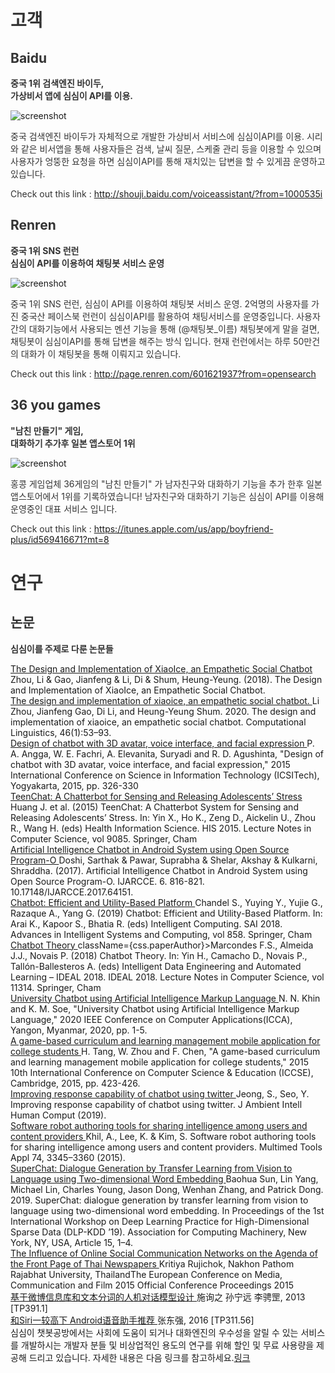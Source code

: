
<style
  type="text/css">
style {color:#ffffff;display:hidden}
h1, h2, h3, h4, h5, h6 {color:#333333;}
p, li {color:#333333}
code {color:#000080;}
</style>

# 고객

## Baidu

<b>중국 1위 검색엔진 바이두,<br/>가상비서 앱에 심심이 API를 이용.</b>

<img src="https://workshop.simsimi.com/images/ui_screenshot_baidu_opacity100.png"  alt="screenshot" />

중국 검색엔진 바이두가 자체적으로 개발한 가상비서 서비스에 심심이API를 이용.
시리와 같은 비서앱을 통해 사용자들은 검색, 날씨 질문, 스케줄 관리 등을 이용할 수 있으며
사용자가 엉뚱한 요청을 하면 심심이API를 통해 재치있는 답변을 할 수 있게끔 운영하고 있습니다.

Check out this link : <a  href="http://shouji.baidu.com/voiceassistant/?from=1000535i"  target="_blank">http://shouji.baidu.com/voiceassistant/?from=1000535i</a>

## Renren

<b>중국 1위 SNS 런런<br/>심심이 API를 이용하여 채팅봇 서비스 운영</b>

<img src="https://workshop.simsimi.com/images/ui_screenshot_renren_opacity100.png"  alt="screenshot" />

중국 1위 SNS 런런, 심심이 API를 이용하여 채팅봇 서비스 운영.
2억명의 사용자를 가진 중국산 페이스북 런런이 심심이API를 활용하여 채팅서비스를 운영중입니다.
사용자간의 대화기능에서 사용되는 멘션 기능을 통해 (@채팅봇_이름) 채팅봇에게 말을 걸면,
채팅봇이 심심이API를 통해 답변을 해주는 방식 입니다.
현재 런런에서는 하루 50만건의 대화가 이 채팅봇을 통해 이뤄지고 있습니다.

Check out this link : <a  href="http://page.renren.com/601621937?from=opensearch"  target="blank">http://page.renren.com/601621937?from=opensearch</a>

## 36 you games

<b>"남친 만들기" 게임,<br/> 대화하기 추가후 일본 앱스토어 1위</b>

<img src="https://workshop.simsimi.com/images/ui_screenshot_36yougames_opacity100.png" alt="screenshot" />

홍콩 게임업체 36게임의 &#34;남친 만들기&#34; 가 남자친구와 대화하기 기능을 추가 한후 일본 앱스토어에서 1위를 기록하였습니다!
남자친구와 대화하기 기능은 심심이 API를 이용해 운영중인 대표 서비스 입니다.

Check out this link : <a  href="https://itunes.apple.com/us/app/boyfriend-plus/id569416671?mt=8"  target="_blank">https://itunes.apple.com/us/app/boyfriend-plus/id569416671?mt=8</a>

# 연구

## 논문

<b>심심이를 주제로 다룬 논문들</b>

<a href="https://arxiv.org/pdf/1812.08989.pdf">
The Design and Implementation of XiaoIce, an Empathetic Social Chatbot
</a>
Zhou, Li & Gao, Jianfeng & Li, Di & Shum, Heung-Yeung. (2018). The Design and Implementation of XiaoIce, an Empathetic Social Chatbot.
<br/>
<a  href="https://doi.org/10.1162/coli_a_00368">
The design and implementation of xiaoice, an empathetic social chatbot.
</a>
Li Zhou, Jianfeng Gao, Di Li, and Heung-Yeung Shum. 2020. The design and implementation of xiaoice, an empathetic social chatbot. Computational Linguistics, 46(1):53–93.
<br/>
<a href="https://ieeexplore.ieee.org/abstract/document/7407826/metrics#metrics">
Design of chatbot with 3D avatar, voice interface, and facial expression
</a>
P. A. Angga, W. E. Fachri, A. Elevanita, Suryadi and R. D. Agushinta, &quot;Design of chatbot with 3D avatar, voice interface, and facial expression,&quot; 2015 International Conference on Science in Information Technology (ICSITech), Yogyakarta, 2015, pp. 326-330
<br/>
<a href="https://link.springer.com/chapter/10.1007/978-3-319-19156-0_14">
TeenChat: A Chatterbot for Sensing and Releasing Adolescents’ Stress
</a>
Huang J. et al. (2015) TeenChat: A Chatterbot System for Sensing and Releasing Adolescents’ Stress. In: Yin X., Ho K., Zeng D., Aickelin U., Zhou R., Wang H. (eds) Health Information Science. HIS 2015. Lecture Notes in Computer Science, vol 9085. Springer, Cham
<br/>
<a href="https://www.researchgate.net/profile/Sarthak_Doshi2/publication/318441756_Artificial_Intelligence_Chatbot_in_Android_System_using_Open_Source_Program-O/links/5a1a434aaca272df080d875d/Artificial-Intelligence-Chatbot-in-Android-System-using-Open-Source-Program-O.pdf">
Artificial Intelligence Chatbot in Android System using Open Source Program-O
</a>
Doshi, Sarthak & Pawar, Suprabha & Shelar, Akshay & Kulkarni, Shraddha. (2017). Artificial Intelligence Chatbot in Android System using Open Source Program-O. IJARCCE. 6. 816-821. 10.17148/IJARCCE.2017.64151.
<br/>
<a href="https://link.springer.com/chapter/10.1007%2F978-3-030-01174-1_9">
Chatbot: Efficient and Utility-Based Platform
</a>
Chandel S., Yuying Y., Yujie G., Razaque A., Yang G. (2019) Chatbot: Efficient and Utility-Based Platform. In: Arai K., Kapoor S., Bhatia R. (eds) Intelligent Computing. SAI 2018. Advances in Intelligent Systems and Computing, vol 858. Springer, Cham
<br/>
<a href="https://link.springer.com/chapter/10.1007/978-3-030-03493-1_40">
Chatbot Theory
</a>
className={css.paperAuthor}>Marcondes F.S., Almeida J.J., Novais P. (2018) Chatbot Theory. In: Yin H., Camacho D., Novais P., Tallón-Ballesteros A. (eds) Intelligent Data Engineering and Automated Learning – IDEAL 2018. IDEAL 2018. Lecture Notes in Computer Science, vol 11314. Springer, Cham
<br/>
<a href="https://ieeexplore.ieee.org/abstract/document/9022814">
University Chatbot using Artificial Intelligence Markup Language
</a>
N. N. Khin and K. M. Soe, &quot;University Chatbot using Artificial Intelligence Markup Language,&quot; 2020 IEEE Conference on Computer Applications(ICCA), Yangon, Myanmar, 2020, pp. 1-5.
<br/>
<a href="https://ieeexplore.ieee.org/abstract/document/7250282">
A game-based curriculum and learning management mobile application for college students
</a>
H. Tang, W. Zhou and F. Chen, &quot;A game-based curriculum and learning management mobile application for college students,&quot; 2015 10th International Conference on Computer Science & Education (ICCSE), Cambridge, 2015, pp. 423-426.
<br/>
<a href="https://doi.org/10.1007/s12652-019-01347-6">
Improving response capability of chatbot using twitter
</a>
Jeong, S., Seo, Y. Improving response capability of chatbot using twitter. J Ambient Intell Human Comput (2019).
<br/>
<a href="https://link.springer.com/article/10.1007/s11042-014-1972-8">
Software robot authoring tools for sharing intelligence among users and content providers
</a>
Khil, A., Lee, K. & Kim, S. Software robot authoring tools for sharing intelligence among users and content providers. Multimed Tools Appl 74, 3345–3360 (2015).
<br/>
<a href="https://dl.acm.org/doi/abs/10.1145/3326937.3341264">
SuperChat: Dialogue Generation by Transfer Learning from Vision to Language using Two-dimensional Word Embedding
</a>
Baohua Sun, Lin Yang, Michael Lin, Charles Young, Jason Dong, Wenhan Zhang, and Patrick Dong. 2019. SuperChat: dialogue generation by transfer learning from vision to language using two-dimensional word embedding. In Proceedings of the 1st International Workshop on Deep Learning Practice for High-Dimensional Sparse Data (DLP-KDD ’19). Association for Computing Machinery, New York, NY, USA, Article 15, 1–4.
<br/>
<a href="https://docplayer.net/122665384-Euromedia-2015-official-conference-proceedings-issn.html">
The Influence of Online Social Communication Networks on the Agenda of the Front Page of Thai Newspapers
</a>
Kritiya Rujichok, Nakhon Pathom Rajabhat University, ThailandThe European Conference on Media, Communication and Film 2015 Official Conference Proceedings 2015
<br/>
<a href="http://www.cnki.com.cn/Article/CJFDTotal-JYXH201311054.htm">
基于微博信息库和文本分词的人机对话模型设计
</a>
施询之 孙宁远 李骋罡, 2013 [TP391.1]
<br/>
<a href="http://www.cnki.com.cn/Article/CJFDTotal-JSYW201613038.htm">
和Siri一较高下 Android语音助手推荐
</a>
张东强, 2016 [TP311.56]
<br/>
심심이 챗봇공방에서는 사회에 도움이 되거나 대화엔진의 우수성을 알릴 수 있는 서비스를 개발하시는 개발자 분들 및 비상업적인 용도의 연구를 위해 할인 및 무료 사용량을 제공해 드리고 있습니다. 자세한 내용은 다음 링크를 참고하세요.<a href="/pricing#%EB%AC%B4%EB%A3%8C%20%EB%B0%8F%20%ED%95%A0%EC%9D%B8%20%ED%98%9C%ED%83%9D\">링크</a>
